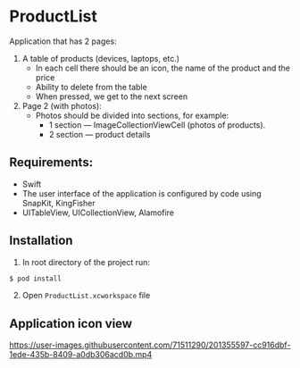 # ProductList
Application that has 2 pages:
1) A table of products (devices, laptops, etc.)
   - In each cell there should be an icon, the name of the product and the price
   - Ability to delete from the table
   - When pressed, we get to the next screen
2) Page 2 (with photos):
   - Photos should be divided into sections, for example:
     - 1 section — ImageCollectionViewCell (photos of products). 
     - 2 section — product details

## Requirements:
 - Swift
 - The user interface of the application is configured by code using SnapKit, KingFisher
 - UITableView, UICollectionView, Alamofire

## Installation

1) In root directory of the project run:
```bash
$ pod install
```
2) Open `ProductList.xcworkspace` file

## Application icon view



https://user-images.githubusercontent.com/71511290/201355597-cc916dbf-1ede-435b-8409-a0db306acd0b.mp4

